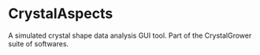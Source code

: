# CrystalAspects

A simulated crystal shape data analysis GUI tool. Part of the CrystalGrower suite of softwares.
 
